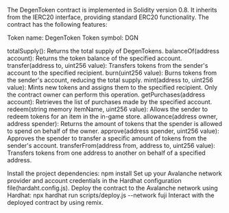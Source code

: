 The DegenToken contract is implemented in Solidity version 0.8. It inherits from the IERC20 interface, providing standard ERC20 functionality. The contract has the following features:

Token name: DegenToken
Token symbol: DGN

totalSupply(): Returns the total supply of DegenTokens.
balanceOf(address account): Returns the token balance of the specified account.
transfer(address to, uint256 value): Transfers tokens from the sender's account to the specified recipient.
burn(uint256 value): Burns tokens from the sender's account, reducing the total supply.
mint(address to, uint256 value): Mints new tokens and assigns them to the specified recipient. Only the contract owner can perform this operation.
getPurchases(address account): Retrieves the list of purchases made by the specified account.
redeem(string memory itemName, uint256 value): Allows the sender to redeem tokens for an item in the in-game store.
allowance(address owner, address spender): Returns the amount of tokens that the spender is allowed to spend on behalf of the owner.
approve(address spender, uint256 value): Approves the spender to transfer a specific amount of tokens from the sender's account.
transferFrom(address from, address to, uint256 value): Transfers tokens from one address to another on behalf of a specified address.


Install the project dependencies: npm install
Set up your Avalanche network provider and account credentials in the Hardhat configuration file(hardaht.config.js).
Deploy the contract to the Avalanche network using Hardhat: npx hardhat run scripts/deploy.js --network fuji 
Interact with the deployed contract by using remix.
